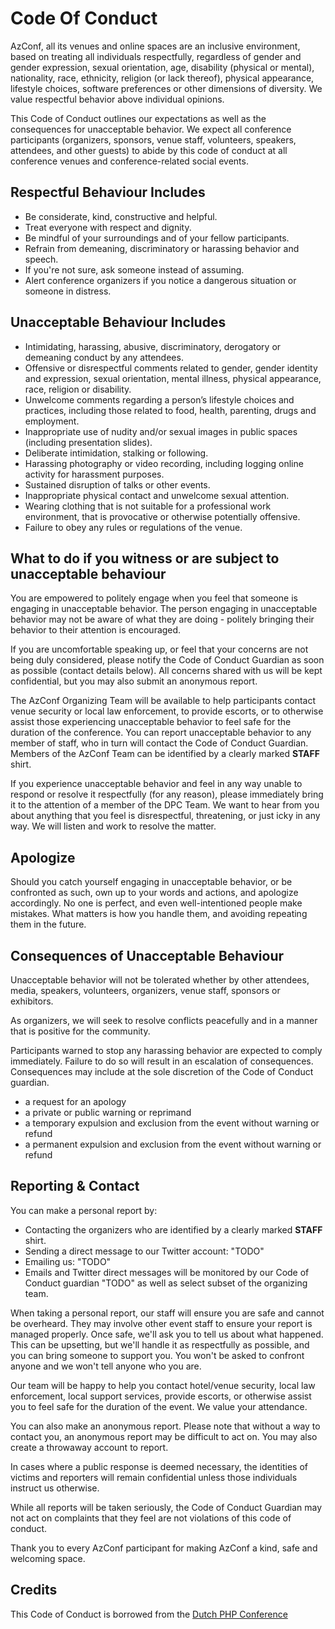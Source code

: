 # Code Of Conduct

AzConf, all its venues and online spaces are an inclusive environment, based on treating all individuals respectfully, regardless of gender and gender expression, sexual orientation, age, disability (physical or mental), nationality, race, ethnicity, religion (or lack thereof), physical appearance, lifestyle choices, software preferences or other dimensions of diversity. We value respectful behavior above individual opinions.

This Code of Conduct outlines our expectations as well as the consequences for unacceptable behavior. We expect all conference participants (organizers, sponsors, venue staff, volunteers, speakers, attendees, and other guests) to abide by this code of conduct at all conference venues and conference-related social events.

## Respectful Behaviour Includes

- Be considerate, kind, constructive and helpful.
- Treat everyone with respect and dignity.
- Be mindful of your surroundings and of your fellow participants.
- Refrain from demeaning, discriminatory or harassing behavior and speech.
- If you're not sure, ask someone instead of assuming.
- Alert conference organizers if you notice a dangerous situation or someone in distress.

## Unacceptable Behaviour Includes

- Intimidating, harassing, abusive, discriminatory, derogatory or demeaning conduct by any attendees.
- Offensive or disrespectful comments related to gender, gender identity and expression, sexual orientation, mental illness, physical appearance, race, religion or disability.
- Unwelcome comments regarding a person’s lifestyle choices and practices, including those related to food, health, parenting, drugs and employment.
- Inappropriate use of nudity and/or sexual images in public spaces (including presentation slides).
- Deliberate intimidation, stalking or following.
- Harassing photography or video recording, including logging online activity for harassment purposes.
- Sustained disruption of talks or other events.
- Inappropriate physical contact and unwelcome sexual attention.
- Wearing clothing that is not suitable for a professional work environment, that is provocative or otherwise potentially offensive.
- Failure to obey any rules or regulations of the venue.

## What to do if you witness or are subject to unacceptable behaviour

You are empowered to politely engage when you feel that someone is engaging in unacceptable behavior. The person engaging in unacceptable behavior may not be aware of what they are doing - politely bringing their behavior to their attention is encouraged.

If you are uncomfortable speaking up, or feel that your concerns are not being duly considered, please notify the Code of Conduct Guardian as soon as possible (contact details below). All concerns shared with us will be kept confidential, but you may also submit an anonymous report.

The AzConf Organizing Team will be available to help participants contact venue security or local law enforcement, to provide escorts, or to otherwise assist those experiencing unacceptable behavior to feel safe for the duration of the conference. You can report unacceptable behavior to any member of staff, who in turn will contact the Code of Conduct Guardian. Members of the AzConf Team can be identified by a clearly marked **STAFF** shirt.

If you experience unacceptable behavior and feel in any way unable to respond or resolve it respectfully (for any reason), please immediately bring it to the attention of a member of the DPC Team. We want to hear from you about anything that you feel is disrespectful, threatening, or just icky in any way. We will listen and work to resolve the matter.

## Apologize

Should you catch yourself engaging in unacceptable behavior, or be confronted as such, own up to your words and actions, and apologize accordingly. No one is perfect, and even well-intentioned people make mistakes. What matters is how you handle them, and avoiding repeating them in the future.

## Consequences of Unacceptable Behaviour

Unacceptable behavior will not be tolerated whether by other attendees, media, speakers, volunteers, organizers, venue staff, sponsors or exhibitors.

As organizers, we will seek to resolve conflicts peacefully and in a manner that is positive for the community.

Participants warned to stop any harassing behavior are expected to comply immediately. Failure to do so will result in an escalation of consequences. Consequences may include at the sole discretion of the Code of Conduct guardian.

- a request for an apology
- a private or public warning or reprimand
- a temporary expulsion and exclusion from the event without warning or refund
- a permanent expulsion and exclusion from the event without warning or refund

## Reporting & Contact

You can make a personal report by:

- Contacting the organizers who are identified by a clearly marked **STAFF** shirt.
- Sending a direct message to our Twitter account: "TODO"
- Emailing us: "TODO"
- Emails and Twitter direct messages will be monitored by our Code of Conduct guardian "TODO" as well as select subset of the organizing team.

When taking a personal report, our staff will ensure you are safe and cannot be overheard. They may involve other event staff to ensure your report is managed properly. Once safe, we'll ask you to tell us about what happened. This can be upsetting, but we'll handle it as respectfully as possible, and you can bring someone to support you. You won't be asked to confront anyone and we won't tell anyone who you are.

Our team will be happy to help you contact hotel/venue security, local law enforcement, local support services, provide escorts, or otherwise assist you to feel safe for the duration of the event. We value your attendance.

You can also make an anonymous report. Please note that without a way to contact you, an anonymous report may be difficult to act on. You may also create a throwaway account to report.

In cases where a public response is deemed necessary, the identities of victims and reporters will remain confidential unless those individuals instruct us otherwise.

While all reports will be taken seriously, the Code of Conduct Guardian may not act on complaints that they feel are not violations of this code of conduct.

Thank you to every AzConf participant for making AzConf a kind, safe and welcoming space.

## Credits

This Code of Conduct is borrowed from the [Dutch PHP Conference](https://www.phpconference.nl/conference-code-conduct)
